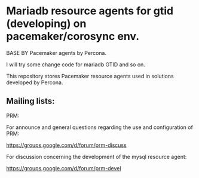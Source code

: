 Mariadb resource agents for  gtid (developing) on pacemaker/corosync env.
=======================

BASE BY Pacemaker agents by Percona.

I will try some change code for mariadb GTID and so on.

This repository stores Pacemaker resource agents used in solutions developed by Percona.

Mailing lists:
-------------

PRM: 

For announce and general questions regarding the use and configuration of PRM:

https://groups.google.com/d/forum/prm-discuss

For discussion concerning the development of the mysql resource agent:

https://groups.google.com/d/forum/prm-devel
